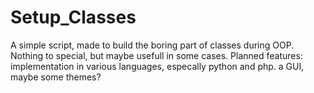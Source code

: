# Setup_Classes

A simple script, made to build the boring part of classes during OOP. Nothing to special, but maybe usefull in some cases.
Planned features:
  implementation in various languages, especally python and php.
  a GUI, maybe some themes?
